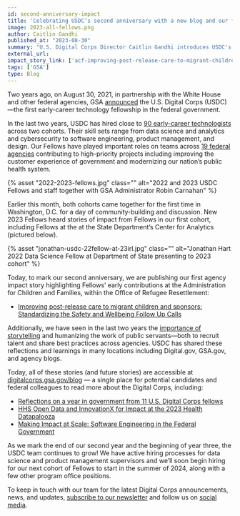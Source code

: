 ```yaml
---
id: second-anniversary-impact
title: 'Celebrating USDC’s second anniversary with a new blog and our first agency impact story'
image: 2023-all-fellows.png
author: Caitlin Gandhi
published_at: "2023-08-30"
summary: "U.S. Digital Corps Director Caitlin Gandhi introduces USDC's new blog and the publication of our first agency impact story in celebration of USDC's second anniversary."
external_url:
impact_story_link: ['acf-improving-post-release-care-to-migrant-children-and-sponsors']
tags: ['GSA']
type: Blog
---
```


Two years ago, on August 30, 2021, in partnership with the White House and other federal agencies, GSA [announced](https://www.gsa.gov/about-us/newsroom/news-releases/biden-administration-launches-us-digital-corps-to-recruit-the-next-generation-of-technology-talent-to-federal-service-08302021) the U.S. Digital Corps (USDC)—the first early-career technology fellowship in the federal government.

In the last two years, USDC has hired close to [90 early-career technologists](https://digitalcorps.gsa.gov/fellows/) across two cohorts. Their skill sets range from data science and analytics and cybersecurity to software engineering, product management, and design. Our Fellows have played important roles on teams across [19 federal agencies](https://digitalcorps.gsa.gov/projects/) contributing to high-priority projects including improving the customer experience of government and modernizing our nation’s public health system.

<div id="photo-of-fellows">
  {% asset "2022-2023-fellows.jpg" class="" alt="2022 and 2023 USDC Fellows and staff together with GSA Administrator Robin Carnahan" %}
</div>

Earlier this month, both cohorts came together for the first time in Washington, D.C. for a day of community-building and discussion. New 2023 Fellows heard stories of impact from Fellows in our first cohort, including Fellows at the  at the State Department’s Center for Analytics (pictured below). 

<div id="celebrating-fellows-present">
  {% asset "jonathan-usdc-22fellow-at-23irl.jpg" class="" alt="Jonathan Hart 2022 Data Science Fellow at Department of State presenting to 2023 cohort" %}

</div>

Today, to mark our second anniversary, we are publishing our first agency impact story highlighting Fellows’ early contributions at the Administration for Children and Families, within the Office of Refugee Resettlement:
- [Improving post-release care to migrant children and sponsors: Standardizing the Safety and Wellbeing Follow Up Calls](https://digitalcorps.gsa.gov/projects/acf-improving-post-release-care-to-migrant-children-and-sponsors/)

Additionally, we have seen in the last two years the [importance of storytelling](https://www.performance.gov/blog/digital-corps-update/) and humanizing the work of public servants—both to recruit talent and share best practices across agencies. USDC has shared these reflections and learnings in many locations including Digital.gov, GSA.gov, and agency blogs. 

Today, all of these stories (and future stories) are accessible at [digitalcorps.gsa.gov/blog](https://digitalcorps.gsa.gov/blog) — a single place for potential candidates and federal colleagues to read more about the Digital Corps, including:
- [Reflections on a year in government from 11 U.S. Digital Corps fellows](https://digitalcorps.gsa.gov/blogs/reflections-on-a-year-in-government-from-11-us-digital-corps-fellows/)
- [HHS Open Data and InnovationX for Impact at the 2023 Health Datapalooza](https://digitalcorps.gsa.gov/blogs/hhs-open-data-and-innovationx-for-impact-at-the-2023-health-datapalooza/)
- [Making Impact at Scale: Software Engineering in the Federal Government](https://digitalcorps.gsa.gov/blogs/making-impact-at-scale-software-engineering-in-the-federal-government/)

As we mark the end of our second year and the beginning of year three, the USDC team continues to grow! We have active hiring processes for data science and product management supervisors and we’ll soon begin hiring for our next cohort of Fellows to start in the summer of 2024, along with a few other program office positions. 

To keep in touch with our team for the latest Digital Corps announcements, news, and updates, [subscribe to our newsletter](https://public.govdelivery.com/accounts/USGSATTS/subscriber/new?topic_id=USGSATTS_108) and follow us on [social](https://www.linkedin.com/company/74725557/admin/feed/posts/) [media](https://twitter.com/usdigitalcorps). 
